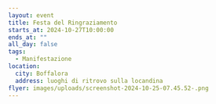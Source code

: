 ```yaml
---
layout: event
title: Festa del Ringraziamento
starts_at: 2024-10-27T10:00:00
ends_at: ""
all_day: false
tags:
  - Manifestazione
location:
  city: Boffalora
  address: luoghi di ritrovo sulla locandina
flyer: images/uploads/screenshot-2024-10-25-07.45.52-.png
---
```

